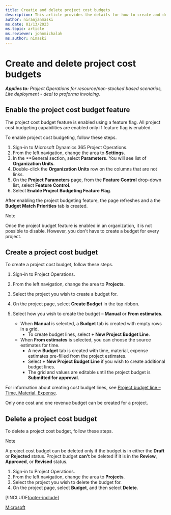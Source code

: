 ```yaml
---
title: Creatie and delete project cost budgets
description: This article provides the details for how to create and delete a project cost budget.
author: niranjanmaski
ms.date: 01/13/2023
ms.topic: article
ms.reviewer: johnmichalak
ms.author: nimaski
---
```


# Create and delete project cost budgets

_**Applies to:** Project Operations for resource/non-stocked based scenarios, Lite deployment - deal to proforma invoicing._

## Enable the project cost budget feature

The project cost budget feature is enabled using a feature flag. All project cost budgeting capabilities are enabled only if feature flag is enabled.

To enable project cost budgeting, follow these steps.

1. Sign-in to Microsoft Dynamics 365 Project Operations.
1. From the left navigation, change the area to **Settings**.
1. In the **General section, select **Parameters**. You will see list of **Organization Units**. 
1. Double-click the **Organization Units** row on the columns that are not links. 
1. On the **Project Parameters** page, from the **Feature Control** drop-down list, select **Feature Control**.
1. Select **Enable Project Budgeting Feature Flag**.
 
After enabling the project budgeting feature, the page refreshes and a the **Budget Match Priorities** tab is created.

> [!NOTE]
> Once the project budget feature is enabled in an organization, it is not possible to disable. However, you don't have to create a budget for every project.

## Create a project cost budget

To create a project cost budget,  follow these steps. 

1. Sign-in to Project Operations.
1. From the left navigation, change the area to **Projects**. 
1. Select the project you wish to create a budget for.  
1. On the project page, select **Create Budget** in the top ribbon.  
1. Select how you wish to create the budget – **Manual** or **From estimates**.

   - When **Manual** is selected, a **Budget** tab is created with empty rows in a grid.
     - To create budget lines, select **+ New Project Budget Line**.
   - When **From estimates** is selected, you can choose the source estimates for time.
     - A new **Budget** tab is created with time, material, expense estimates pre-filled from the project estimates.
     - Select **+ New Project Budget Line** if you wish to create additional budget lines.
     - The grid and values are editable until the project budget is **Submitted for approval**.
   
For information about creating cost budget lines, see [Project budget line – Time, Material, Expense](project-budget-line.md).  

Only one cost and one revenue budget can be created for a project.

## Delete a project cost budget

To delete a project cost budget, follow these steps. 

> [!NOTE]
> A project cost budget can be deleted only if the budget is in either the **Draft** or **Rejected** status. Project budget **can't** be deleted if it is in the **Review**, **Approved**, or **Revised** status.

1. Sign-in to Project Operations.
1. From the left navigation, change the area to **Projects**.
1. Select the project you wish to delete the budget for.
1. On the project page, select **Budget**, and then select **Delete**.
  

[!INCLUDE[footer-include](../../includes/footer-banner.md)]

[Microsoft](https://www.microsoft.com)

